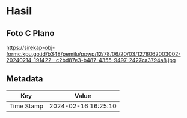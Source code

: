 # Hasil

## Foto C Plano

https://sirekap-obj-formc.kpu.go.id/b348/pemilu/ppwp/12/78/06/20/03/1278062003002-20240214-191422--c2bd87e3-b487-4355-9497-2427ca3794a8.jpg


## Metadata

| Key        | Value               |
| ---------- | ------------------- |
| Time Stamp | 2024-02-16 16:25:10 |



